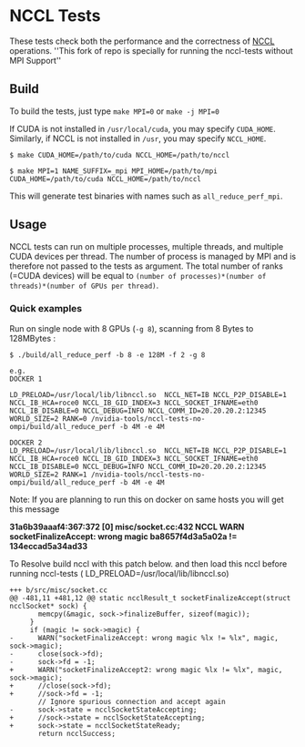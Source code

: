 # NCCL Tests

These tests check both the performance and the correctness of [NCCL](http://github.com/nvidia/nccl) operations.
''This fork of repo is specially for running the nccl-tests without MPI Support''

## Build

To build the tests, just type `make MPI=0` or `make -j MPI=0`

If CUDA is not installed in `/usr/local/cuda`, you may specify `CUDA_HOME`. Similarly, if NCCL is not installed in `/usr`, you may specify `NCCL_HOME`.

```shell
$ make CUDA_HOME=/path/to/cuda NCCL_HOME=/path/to/nccl
```

```shell
$ make MPI=1 NAME_SUFFIX=_mpi MPI_HOME=/path/to/mpi CUDA_HOME=/path/to/cuda NCCL_HOME=/path/to/nccl
```

This will generate test binaries with names such as `all_reduce_perf_mpi`.

## Usage

NCCL tests can run on multiple processes, multiple threads, and multiple CUDA devices per thread. The number of process is managed by MPI and is therefore not passed to the tests as argument. The total number of ranks (=CUDA devices) will be equal to `(number of processes)*(number of threads)*(number of GPUs per thread)`.

### Quick examples

Run on single node with 8 GPUs (`-g 8`), scanning from 8 Bytes to 128MBytes :

```shell
$ ./build/all_reduce_perf -b 8 -e 128M -f 2 -g 8

e.g. 
DOCKER 1

LD_PRELOAD=/usr/local/lib/libnccl.so  NCCL_NET=IB NCCL_P2P_DISABLE=1 NCCL_IB_HCA=roce0 NCCL_IB_GID_INDEX=3 NCCL_SOCKET_IFNAME=eth0 NCCL_IB_DISABLE=0 NCCL_DEBUG=INFO NCCL_COMM_ID=20.20.20.2:12345 WORLD_SIZE=2 RANK=0 /nvidia-tools/nccl-tests-no-ompi/build/all_reduce_perf -b 4M -e 4M

DOCKER 2
LD_PRELOAD=/usr/local/lib/libnccl.so  NCCL_NET=IB NCCL_P2P_DISABLE=1 NCCL_IB_HCA=roce0 NCCL_IB_GID_INDEX=3 NCCL_SOCKET_IFNAME=eth0 NCCL_IB_DISABLE=0 NCCL_DEBUG=INFO NCCL_COMM_ID=20.20.20.2:12345 WORLD_SIZE=2 RANK=1 /nvidia-tools/nccl-tests-no-ompi/build/all_reduce_perf -b 4M -e 4M

```

Note:
If you are planning to run this on docker on same hosts you will get this message

**31a6b39aaaf4:367:372 [0] misc/socket.cc:432 NCCL WARN socketFinalizeAccept: wrong magic ba8657f4d3a5a02a != 134eccad5a34ad33**

To Resolve build nccl with this patch below. 
and then load this nccl before running nccl-tests ( LD_PRELOAD=/usr/local/lib/libnccl.so)

```
+++ b/src/misc/socket.cc
@@ -481,11 +481,12 @@ static ncclResult_t socketFinalizeAccept(struct ncclSocket* sock) {
       memcpy(&magic, sock->finalizeBuffer, sizeof(magic));
     }
     if (magic != sock->magic) {
-      WARN("socketFinalizeAccept: wrong magic %lx != %lx", magic, sock->magic);
-      close(sock->fd);
-      sock->fd = -1;
+      WARN("socketFinalizeAccept2: wrong magic %lx != %lx", magic, sock->magic);
+      //close(sock->fd);
+      //sock->fd = -1;
       // Ignore spurious connection and accept again
-      sock->state = ncclSocketStateAccepting;
+      //sock->state = ncclSocketStateAccepting;
+      sock->state = ncclSocketStateReady;
       return ncclSuccess;
```


